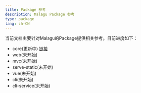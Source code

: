 ```yaml
---
title: Package 参考
description: Malagu Package 参考
type: package
lang: zh-CN
---
```


当前文档主要针对Malagu的Package提供相关参考。目前进度如下：

- core(更新中) [链接](/malagu-docs/package/core.html)
- web(未开始)
- mvc(未开始)
- serve-static(未开始)
- vue(未开始)
- cli(未开始)
- cli-service(未开始)
